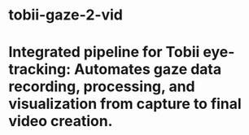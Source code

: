 # tobii-gaze-2-vid
# Integrated pipeline for Tobii eye-tracking: Automates gaze data recording, processing, and visualization from capture to final video creation.
